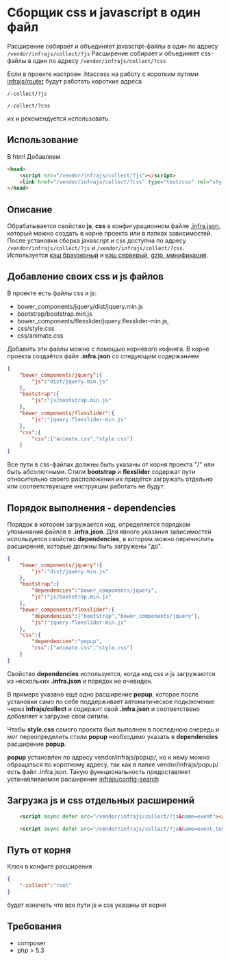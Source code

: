 # Сборщик css и javascript в один файл

Расширение собирает и объединяет javascript-файлы в один по адресу ```/vendor/infrajs/collect/?js``` 
Расширение собирает и объединяет css-файлы в один по адресу ```/vendor/infrajs/collect/?css``` 

Если в проекте настроен .htaccess на работу с коротким путями [infrajs/router](https://github.com/infrajs/router) будут работать короткие адреса

```/-collect/?js``` 

```/-collect/?css```

их и рекомендуется использовать.

## Использование

В html Добавляем

```html
<head>
	<script src="/vendor/infrajs/collect/?js"></script>
	<link href="/vendor/infrajs/collect/?css" type="text/css" rel="stylesheet" />
</head>
```
## Описание 
Обрабатывается свойство **js**, **css** в конфигурационном файле [.infra.json](https://github.com/infrajs/config), который можно создать в корне проекта или в папках зависимостей.
После установки сборка javascript и css доступна по адресу ```/vendor/infrajs/collect/?js``` и ```/vendor/infrajs/collect/?css```.
Используется [кэш браузерный](https://github.com/infrajs/nostore) и [кэш серверый](https://github.com/infrajs/mem), [gzip, минификация](https://github.com/matthiasmullie/minify).

## Добавление своих css и js файлов
В проекте есть файлы css и js:

- bower_components/jquery/dist/jquery.min.js
- bootstrap/bootstrap.min.js
- bower_components/flexslider/jquery.flexslider-min.js,
- css/style.css
- css/animate.css

Добавить эти файлы можно с помощью корневого кофнига. В корне проекта создаётся файл **.infra.json** со следующим содержанием

```json
{
	"bower_components/jquery":{
		"js":"dist/jquery.min.js"
	},
	"bootstrap":{
		"js":"js/bootstrap.min.js"
	},
	"bower_components/flexslider":{
		"js":"jquery.flexslider-min.js"
	},
	"css":{
		"css":["animate.css","style.css"]
	}
}
```

Все пути в css-файлах должны быть указаны от корня проекта "/" или быть абсолютными. 
Стили **bootstrap** и **flexslider** содержат пути относительно своего расположения их придётся загружать отдельно или соответствующее инструкции работать не будут.

## Порядок выполнения - dependencies
Порядок в котором загружается код, определяется порядком упоминания файлов в **.infra.json**. 
Для явного указания зависимостей используется свойство **dependencies**, в котором можно перечислить расширения, которые должны быть загружены "до".

```json
{
	"bower_components/jquery":{
		"js":"dist/jquery.min.js"
	},
	"bootstrap":{
		"dependencies":"bower_components/jquery",
		"js":"js/bootstrap.min.js"
	},
	"bower_components/flexslider":{
		"dependencies":["bootstrap","bower_components/jquery"],
		"js":"jquery.flexslider-min.js"
	},
	"css":{
		"dependencies":"popup",
		"css":["animate.css","style.css"]
	}
}
```

Свойство **dependencies** используется, когда код css и js загружаются из нескольких **.infra.json** и порядок не очевиден.

В примере указано ещё одно расширение **popup**, которое после установки само по себе поддерживает автоматическое подключение через **infrajs/collect** и содержит свой **.infra.json** и соответствено добавляет к загрузке свои ситили. 

Чтобы **style.css** самого проекта был выполнен в последнюю очередь и мог переопределить стили **popup** необходимо указать в **dependencies** расширение **popup**.

**popup** установлен по адресу vendor/infrajs/popup/, но к нему можно обращаться по короткому адресу, так как в папке vendor/infrajs/popup/ есть файл .infra.json. Такую функциональность предоставляет устанавливаемое расширение [infrajs/config-search](https://github.com/infrajs/config-search)

## Загрузка js и css отдельных расширений
```html
	<script async defer src="/vendor/infrajs/collect/?js&name=event"></script>
```
```html
	<script async defer src="/vendor/infrajs/collect/?js&name=event,tester"></script>
```
## Путь от корня
Ключ в конфиге расширения
```json
{
	"-collect":"root"
}
``` 
будет означать что все пути js и css указаны от корня

## Требования
- composer
- php > 5.3
